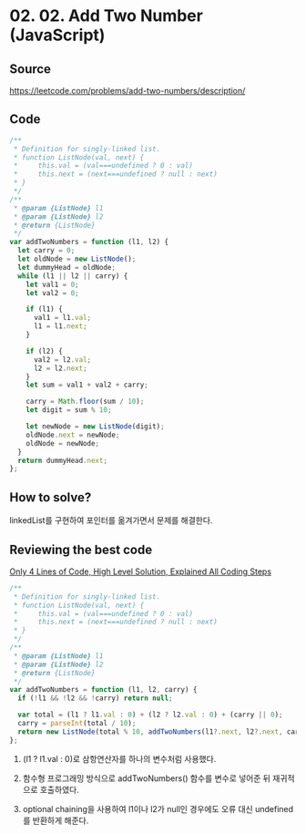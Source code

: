 # 02. 02. Add Two Number (JavaScript)

## Source

https://leetcode.com/problems/add-two-numbers/description/

## Code

```javascript
/**
 * Definition for singly-linked list.
 * function ListNode(val, next) {
 *     this.val = (val===undefined ? 0 : val)
 *     this.next = (next===undefined ? null : next)
 * }
 */
/**
 * @param {ListNode} l1
 * @param {ListNode} l2
 * @return {ListNode}
 */
var addTwoNumbers = function (l1, l2) {
  let carry = 0;
  let oldNode = new ListNode();
  let dummyHead = oldNode;
  while (l1 || l2 || carry) {
    let val1 = 0;
    let val2 = 0;

    if (l1) {
      val1 = l1.val;
      l1 = l1.next;
    }

    if (l2) {
      val2 = l2.val;
      l2 = l2.next;
    }
    let sum = val1 + val2 + carry;

    carry = Math.floor(sum / 10);
    let digit = sum % 10;

    let newNode = new ListNode(digit);
    oldNode.next = newNode;
    oldNode = newNode;
  }
  return dummyHead.next;
};
```

## How to solve?

linkedList를 구현하여 포인터를 옮겨가면서 문제를 해결한다.

## Reviewing the best code

[Only 4 Lines of Code, High Level Solution, Explained All Coding Steps](https://leetcode.com/problems/add-two-numbers/solutions/3077723/only-4-lines-of-code-high-level-solution-explained-all-coding-steps/)

```javascript
/**
 * Definition for singly-linked list.
 * function ListNode(val, next) {
 *     this.val = (val===undefined ? 0 : val)
 *     this.next = (next===undefined ? null : next)
 * }
 */
/**
 * @param {ListNode} l1
 * @param {ListNode} l2
 * @return {ListNode}
 */
var addTwoNumbers = function (l1, l2, carry) {
  if (!l1 && !l2 && !carry) return null;

  var total = (l1 ? l1.val : 0) + (l2 ? l2.val : 0) + (carry || 0);
  carry = parseInt(total / 10);
  return new ListNode(total % 10, addTwoNumbers(l1?.next, l2?.next, carry));
};
```

1. (l1 ? l1.val : 0)로 삼항연산자를 하나의 변수처럼 사용했다.

2. 함수형 프로그래밍 방식으로 addTwoNumbers() 함수를 변수로 넣어준 뒤 재귀적으로 호출하였다.

3. optional chaining을 사용하여 l1이나 l2가 null인 경우에도 오류 대신 undefined를 반환하게 해준다.
